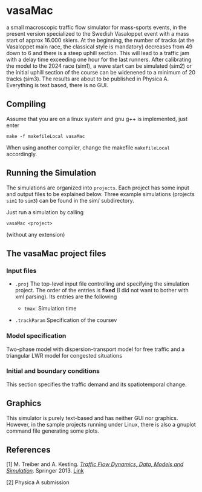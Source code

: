 # vasaMac

a small macroscopic traffic flow
simulator for mass-sports events, in the present version specialized to the Swedish Vasaloppet event with a mass start of approx 16.000 skiers. At the beginning, the number of tracks (at the Vasaloppet main race, the classical style is mandatory) decreases from 49 down to 6 and there is a steep uphill section. This will lead to a traffic jam with a delay time exceeding one hour for the last runners.  After calibrating the model to the 2024 race (sim1), a wave start can be simulated (sim2) or the initial uphill section of the course can be widenened to a minimum of 20 tracks (sim3).
The results are about to be published in Physica A. Everything is text
based, there is no GUI.

## Compiling

Assume that you are on a linux system and gnu g++ is
implemented, just enter 

```
make -f makefileLocal vasaMac
```
When using another compiler, change the makefile `makefileLocal`
accordingly.

## Running the Simulation

The simulations are organized into `projects`. Each project has some input and output files to be explained below. Three example simulations (projects `sim1` to `sim3`) can be found in the sim/ subdirectory.

Just run a simulation by calling

```
vasaMac <project>
```
(without any extension)

## The vasaMac project files


### Input files

* `.proj`  The top-level input file controlling and specifying the
  simulation project.  The order of the entries is **fixed** (I did not want to bother with xml
  parsing). Its entries are the following 

  * `tmax`: Simulation time

 
* `.trackParam` Specification of the coursev

### Model specification

Two-phase model with dispersion-transport model for free traffic and a triangular LWR model for congested situations


### Initial and boundary conditions

This section specifies the traffic demand and its spatiotemporal
change. 


## Graphics

This simulator is purely text-based and has neither GUI nor
graphics. However, in the sample projects running under Linux, there
is also a gnuplot command file generating some plots. 
## References 

[1]  M. Treiber and A. Kesting. [_Traffic Flow Dynamics, Data, Models and Simulation_](http://www.traffic-flow-dynamics.org). Springer 2013. [Link](http://www.springer.com/physics/complexity/book/978-3-642-32459-8)

[2] Physica A submission
